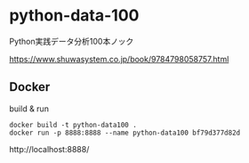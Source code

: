 # python-data-100
Python実践データ分析100本ノック

https://www.shuwasystem.co.jp/book/9784798058757.html

## Docker
build & run
```
docker build -t python-data100 .
docker run -p 8888:8888 --name python-data100 bf79d377d82d
```

http://localhost:8888/
